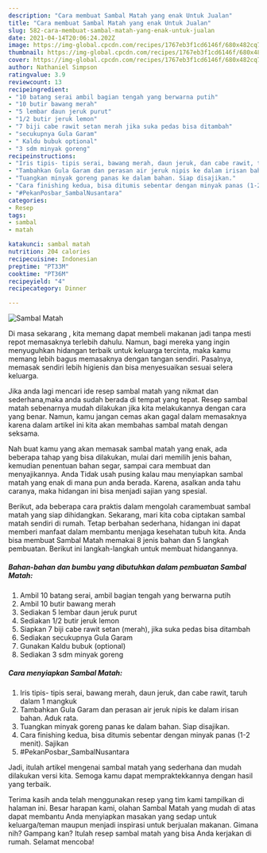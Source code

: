 ```yaml
---
description: "Cara membuat Sambal Matah yang enak Untuk Jualan"
title: "Cara membuat Sambal Matah yang enak Untuk Jualan"
slug: 582-cara-membuat-sambal-matah-yang-enak-untuk-jualan
date: 2021-04-14T20:06:24.202Z
image: https://img-global.cpcdn.com/recipes/1767eb3f1cd6146f/680x482cq70/sambal-matah-foto-resep-utama.jpg
thumbnail: https://img-global.cpcdn.com/recipes/1767eb3f1cd6146f/680x482cq70/sambal-matah-foto-resep-utama.jpg
cover: https://img-global.cpcdn.com/recipes/1767eb3f1cd6146f/680x482cq70/sambal-matah-foto-resep-utama.jpg
author: Nathaniel Simpson
ratingvalue: 3.9
reviewcount: 13
recipeingredient:
- "10 batang serai ambil bagian tengah yang berwarna putih"
- "10 butir bawang merah"
- "5 lembar daun jeruk purut"
- "1/2 butir jeruk lemon"
- "7 biji cabe rawit setan merah jika suka pedas bisa ditambah"
- "secukupnya Gula Garam"
- " Kaldu bubuk optional"
- "3 sdm minyak goreng"
recipeinstructions:
- "Iris tipis- tipis serai, bawang merah, daun jeruk, dan cabe rawit, taruh dalam 1 mangkuk"
- "Tambahkan Gula Garam dan perasan air jeruk nipis ke dalam irisan bahan. Aduk rata."
- "Tuangkan minyak goreng panas ke dalam bahan. Siap disajikan."
- "Cara finishing kedua, bisa ditumis sebentar dengan minyak panas (1-2 menit). Sajikan"
- "#PekanPosbar_SambalNusantara"
categories:
- Resep
tags:
- sambal
- matah

katakunci: sambal matah 
nutrition: 204 calories
recipecuisine: Indonesian
preptime: "PT33M"
cooktime: "PT36M"
recipeyield: "4"
recipecategory: Dinner

---
```



![Sambal Matah](https://img-global.cpcdn.com/recipes/1767eb3f1cd6146f/680x482cq70/sambal-matah-foto-resep-utama.jpg)

Di masa  sekarang , kita memang dapat membeli makanan jadi tanpa mesti repot memasaknya terlebih dahulu. Namun, bagi mereka yang ingin menyuguhkan hidangan terbaik untuk keluarga tercinta, maka kamu memang lebih bagus memasaknya dengan tangan sendiri. Pasalnya, memasak sendiri lebih higienis dan bisa menyesuaikan sesuai selera keluarga.

Jika anda lagi mencari ide resep sambal matah yang nikmat dan sederhana,maka anda sudah berada di tempat yang tepat. Resep sambal matah  sebenarnya mudah dilakukan jika kita melakukannya dengan cara yang benar. Namun, kamu jangan cemas akan gagal dalam memasaknya 
karena dalam artikel ini kita akan membahas sambal matah dengan seksama.  



Nah buat kamu yang akan memasak sambal matah yang enak, ada beberapa tahap yang bisa dilakukan, mulai dari memilih jenis bahan, kemudian penentuan bahan segar, sampai cara membuat dan menyajikannya. Anda Tidak usah pusing kalau mau menyiapkan sambal matah yang enak di mana pun anda berada. Karena, asalkan anda  tahu caranya, maka hidangan ini bisa menjadi sajian yang spesial.

Berikut, ada beberapa cara praktis  dalam mengolah caramembuat sambal matah yang siap dihidangkan. Sekarang, mari kita coba ciptakan sambal matah sendiri di rumah. Tetap berbahan sederhana, hidangan ini dapat memberi manfaat dalam membantu menjaga kesehatan tubuh kita. Anda bisa membuat Sambal Matah memakai 8 jenis bahan dan 5 langkah pembuatan. Berikut ini langkah-langkah untuk membuat hidangannya.

<!--inarticleads1-->

##### Bahan-bahan dan bumbu yang dibutuhkan dalam pembuatan Sambal Matah:

1. Ambil 10 batang serai, ambil bagian tengah yang berwarna putih
1. Ambil 10 butir bawang merah
1. Sediakan 5 lembar daun jeruk purut
1. Sediakan 1/2 butir jeruk lemon
1. Siapkan 7 biji cabe rawit setan (merah), jika suka pedas bisa ditambah
1. Sediakan secukupnya Gula Garam
1. Gunakan  Kaldu bubuk (optional)
1. Sediakan 3 sdm minyak goreng




<!--inarticleads2-->

##### Cara menyiapkan Sambal Matah:

1. Iris tipis- tipis serai, bawang merah, daun jeruk, dan cabe rawit, taruh dalam 1 mangkuk
1. Tambahkan Gula Garam dan perasan air jeruk nipis ke dalam irisan bahan. Aduk rata.
1. Tuangkan minyak goreng panas ke dalam bahan. Siap disajikan.
1. Cara finishing kedua, bisa ditumis sebentar dengan minyak panas (1-2 menit). Sajikan
1. #PekanPosbar_SambalNusantara




Jadi, itulah artikel mengenai  sambal matah  yang sederhana dan mudah dilakukan versi kita. Semoga kamu dapat mempraktekkannya dengan hasil yang terbaik. 

Terima kasih anda telah menggunakan resep yang tim kami tampilkan di halaman ini. Besar harapan kami, olahan  Sambal Matah yang mudah di atas dapat membantu Anda menyiapkan masakan yang sedap untuk keluarga/teman maupun menjadi inspirasi untuk berjualan makanan. Gimana nih? Gampang kan? Itulah resep sambal matah yang bisa Anda kerjakan di rumah. Selamat mencoba!

